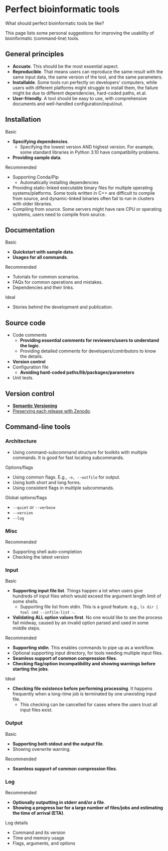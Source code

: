 # Perfect bioinformatic tools

What should perfect bioinformatic tools be like?

This page lists some personal suggestions for improving the usability of bioinformatic (command-line) tools.

## General principles

- **Accuate**. This should be the most essential aspect.
- **Reproducible**. That means users can reproduce the same result with the same input data, the same version of the tool, and the same parameters.
- **Installable**. Some tools run perfectly on developers' computers, while users with different platforms might struggle to install them, the failure might be due to different dependencies, hard-coded paths, et.al.
- **User-friendly**. A tool should be easy to use, with comprehensive documents and well-handled configuration/input/out.

## Installation

Basic

- **Specifying dependencies**.
    - Specifying the lowest version AND highest version.
      For example, some standard libraries in Python 3.10 have compatibility problems.
- **Providing sample data**.

Recommended

- Supporting Conda/Pip
    - Automatically installing dependencies
- Providing static-linked executable binary files for multiple operating systems/platforms. Some tools written in C++ are difficult to compile from source, and dynamic-linked binaries often fail to run in clusters with older libraries.
- Compiling from source. Some servers might have rare CPU or operating systems, users need to compile from source.

## Documentation

Basic

- **Quickstart with sample data**.
- **Usages for all commands**.

Recommended

- Tutorials for common scenarios.
- FAQs for common operations and mistakes.
- Dependencies and their links.

Ideal

- Stories behind the development and publication.

## Source code

- Code comments
    - **Providing essential comments for reviewers/users to understand the logic**.
    - Providing detailed comments for developers/contributors to know the details.
- **Version control**
- Configuration file
    - **Avoiding hard-coded paths/lib/packages/parameters**
- Unit tests.

## Version control

- [**Semantic Versioning**](https://semver.org/)
- [Preserving each release with Zenodo](https://docs.github.com/en/repositories/archiving-a-github-repository/referencing-and-citing-content).

## Command-line tools

### Architecture

- Using command-subcommand structure for toolkits with multiple commands. It is good for fast locating subcommands.

Options/flags

- Using common flags. E.g., `-o, --outfile` for output.
- Using both short and long forms.
- Using consistent flags in multiple subcommands.

Global options/flags

- `--quiet` or `--verbose`
- `--version`
- `--log`

### Misc

Recommended

- Supporting shell auto-completion
- Checking the latest version

### Input

Basic

- **Supporting input file list**. Things happen a lot when users give hundreds of input files which would exceed the argument length limit of some shells.
    - Supporting file list from stdin. This is a good feature. e.g., `ls dir | tool cmd --infile-list -`.
- **Validating ALL option values first**. No one would like to see the process fail midway, caused by an invalid option parsed and used in some middle steps.

Recommended

- **Supporting stdin**. This enables commands to pipe up as a workflow.
- Optional supporting input directory, for tools needing multiple input files.
- **Seamless support of common compression files**.
- **Checking flag/option incompatibility and showing warnings before starting the jobs**.

Ideal

- **Checking file existence before performing processing**. It happens frequently when a long-time job is terminated by one unexisting input file.
    - This checking can be cancelled for cases where the users trust all input files exist.

### Output

Basic

- **Supporting both stdout and the output file**.
- Showing overwrite warning.

Recommended
  
- **Seamless support of common compression files**.

### Log

Recommended

- **Optionally outputting in stderr and/or a file**.
- **Showing a progress bar for a large number of files/jobs and estimating the time of arrival (ETA)**.

Log details

- Command and its version
- Time and memory usage
- Flags, arguments, and options
